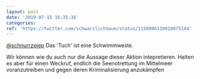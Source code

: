 ```yaml
---
layout: post
date: '2019-07-15 16:35:36'
categories: 
ref: 'https://twitter.com/schwarzlichtwue/status/1150806130010075144'
---
```

[@schnurrzpiep](https://twitter.com/schnurrzpiep) Das 'Tuch' ist eine Schwimmweste.



Wir können wie du auch nur die Aussage dieser Aktion intepretieren. Halten es aber für einen Weckruf, endlich die Seenotrettung im Mittelmeer voranzutreiben und gegen deren Kriminalisierung anzukämpfen